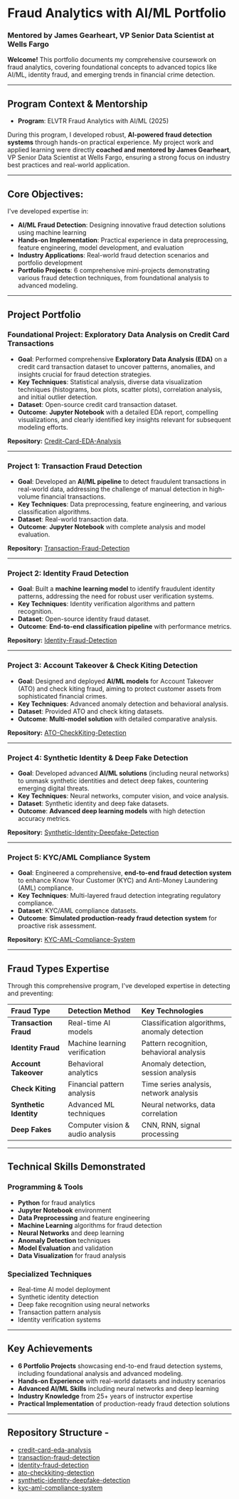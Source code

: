 # Fraud Analytics with AI/ML Portfolio
### Mentored by James Gearheart, VP Senior Data Scientist at Wells Fargo
**Welcome!** This portfolio documents my comprehensive coursework on fraud analytics, covering foundational concepts to advanced topics like AI/ML, identity fraud, and emerging trends in financial crime detection.

---

## Program Context & Mentorship

* **Program**: ELVTR Fraud Analytics with AI/ML (2025)

During this program, I developed robust, **AI-powered fraud detection systems** through hands-on practical experience. My project work and applied learning were directly **coached and mentored by James Gearheart**, VP Senior Data Scientist at Wells Fargo, ensuring a strong focus on industry best practices and real-world application.

---

## Core Objectives:

I've developed expertise in:

* **AI/ML Fraud Detection**: Designing innovative fraud detection solutions using machine learning
* **Hands-on Implementation**: Practical experience in data preprocessing, feature engineering, model development, and evaluation
* **Industry Applications**: Real-world fraud detection scenarios and portfolio development
* **Portfolio Projects**: 6 comprehensive mini-projects demonstrating various fraud detection techniques, from foundational analysis to advanced modeling.

---

## Project Portfolio

### Foundational Project: Exploratory Data Analysis on Credit Card Transactions

* **Goal**: Performed comprehensive **Exploratory Data Analysis (EDA)** on a credit card transaction dataset to uncover patterns, anomalies, and insights crucial for fraud detection strategies.
* **Key Techniques**: Statistical analysis, diverse data visualization techniques (histograms, box plots, scatter plots), correlation analysis, and initial outlier detection.
* **Dataset**: Open-source credit card transaction dataset.
* **Outcome**: **Jupyter Notebook** with a detailed EDA report, compelling visualizations, and clearly identified key insights relevant for subsequent modeling efforts.

**Repository:** [Credit-Card-EDA-Analysis](./credit-card-eda-analysis/)

---

### Project 1: Transaction Fraud Detection

* **Goal**: Developed an **AI/ML pipeline** to detect fraudulent transactions in real-world data, addressing the challenge of manual detection in high-volume financial transactions.
* **Key Techniques**: Data preprocessing, feature engineering, and various classification algorithms.
* **Dataset**: Real-world transaction data.
* **Outcome**: **Jupyter Notebook** with complete analysis and model evaluation.

**Repository:** [Transaction-Fraud-Detection](./transaction-fraud-detection/)

---

### Project 2: Identity Fraud Detection

* **Goal**: Built a **machine learning model** to identify fraudulent identity patterns, addressing the need for robust user verification systems.
* **Key Techniques**: Identity verification algorithms and pattern recognition.
* **Dataset**: Open-source identity fraud dataset.
* **Outcome**: **End-to-end classification pipeline** with performance metrics.

**Repository:** [Identity-Fraud-Detection](./Identity-Fraud-Detection/)

---

### Project 3: Account Takeover & Check Kiting Detection

* **Goal**: Designed and deployed **AI/ML models** for Account Takeover (ATO) and check kiting fraud, aiming to protect customer assets from sophisticated financial crimes.
* **Key Techniques**: Advanced anomaly detection and behavioral analysis.
* **Dataset**: Provided ATO and check kiting datasets.
* **Outcome**: **Multi-model solution** with detailed comparative analysis.

**Repository:** [ATO-CheckKiting-Detection](./ATO-CheckKiting-Detection/)

---

### Project 4: Synthetic Identity & Deep Fake Detection

* **Goal**: Developed advanced **AI/ML solutions** (including neural networks) to unmask synthetic identities and detect deep fakes, countering emerging digital threats.
* **Key Techniques**: Neural networks, computer vision, and voice analysis.
* **Dataset**: Synthetic identity and deep fake datasets.
* **Outcome**: **Advanced deep learning models** with high detection accuracy metrics.

**Repository:** [Synthetic-Identity-Deepfake-Detection](./synthetic-identity-deepfake-detection/)

---

### Project 5: KYC/AML Compliance System

* **Goal**: Engineered a comprehensive, **end-to-end fraud detection system** to enhance Know Your Customer (KYC) and Anti-Money Laundering (AML) compliance.
* **Key Techniques**: Multi-layered fraud detection integrating regulatory compliance.
* **Dataset**: KYC/AML compliance datasets.
* **Outcome**: **Simulated production-ready fraud detection system** for proactive risk assessment.

**Repository:** [KYC-AML-Compliance-System](./kyc-aml-compliance-system/)

---

## Fraud Types Expertise

Through this comprehensive program, I've developed expertise in detecting and preventing:

| Fraud Type          | Detection Method                | Key Technologies                          |
| :------------------ | :------------------------------ | :---------------------------------------- |
| **Transaction Fraud** | Real-time AI models             | Classification algorithms, anomaly detection |
| **Identity Fraud** | Machine learning verification   | Pattern recognition, behavioral analysis  |
| **Account Takeover** | Behavioral analytics            | Anomaly detection, session analysis       |
| **Check Kiting** | Financial pattern analysis      | Time series analysis, network analysis    |
| **Synthetic Identity**| Advanced ML techniques          | Neural networks, data correlation         |
| **Deep Fakes** | Computer vision & audio analysis| CNN, RNN, signal processing               |

---
## Technical Skills Demonstrated

### Programming & Tools

* **Python** for fraud analytics
* **Jupyter Notebook** environment
* **Data Preprocessing** and feature engineering
* **Machine Learning** algorithms for fraud detection
* **Neural Networks** and deep learning
* **Anomaly Detection** techniques
* **Model Evaluation** and validation
* **Data Visualization** for fraud analysis

### Specialized Techniques

* Real-time AI model deployment
* Synthetic identity detection
* Deep fake recognition using neural networks
* Transaction pattern analysis
* Identity verification systems

---

## Key Achievements

* **6 Portfolio Projects** showcasing end-to-end fraud detection systems, including foundational analysis and advanced modeling.
* **Hands-on Experience** with real-world datasets and industry scenarios
* **Advanced AI/ML Skills** including neural networks and deep learning
* **Industry Knowledge** from 25+ years of instructor expertise
* **Practical Implementation** of production-ready fraud detection solutions

---

## Repository Structure - 

- [credit-card-eda-analysis](./credit-card-eda-analysis/)
- [transaction-fraud-detection](./transaction-fraud-detection/)
- [Identity-fraud-detection](./Identity-Fraud-Detection/)
- [ato-checkkiting-detection](./ato-checkkiting-detection/)
- [synthetic-identity-deepfake-detection](./synthetic-identity-deepfake-detection/)
- [kyc-aml-compliance-system](./kyc-aml-compliance-system/)

